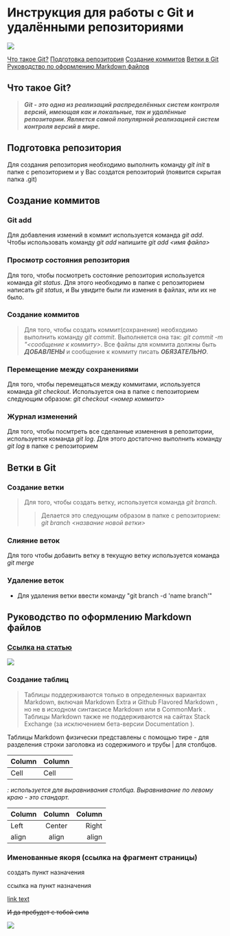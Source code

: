# Инструкция для работы с Git и удалёнными репозиториями

<img src="https://encrypted-tbn0.gstatic.com/images?q=tbn:ANd9GcSKRUuazoiYx-EW74ljEgmJq8rYFv0-4dCzmg&usqp=CAU" />

[Что такое Git?](#что-такое-git)
[Подготовка репозитория](#подготовка-репозитория)
[Создание коммитов](#создание-коммитов)
[Ветки в Git](#ветки-в-git)
[Руководство по оформлению Markdown файлов](#руководство-по-оформлению-markdown-файлов)

## Что такое Git?

>***Git - это одна из реализаций распределённых систем контроля версий, имеющая как и локальные, так и удалённые репозитории. Является самой популярной реализацией систем контроля версий в мире.***

## Подготовка репозитория

Для создания репозитория необходимо выполнить команду *git init*  в папке с репозиторием и у Вас создатся репозиторий (появится скрытая папка .git)

## Создание коммитов

### Git add

Для добавления измений в коммит используется команда *git add*. Чтобы использовать команду *git add* напишите *git add <имя файла>*

### Просмотр состояния репозитория

Для того, чтобы посмотреть состояние репозитория используется команда *git status*. Для этого необходимо в папке с репозиторием написать *git status*, и Вы увидите были ли измения в файлах, или их не было.

### Создание коммитов

> Для того, чтобы создать коммит(сохранение) необходимо выполнить команду *git commit*. Выполняется она так: *git commit -m "<сообщение к коммиту>*. Все файлы для коммита должны быть ***ДОБАВЛЕНЫ*** и сообщение к коммиту писать ***ОБЯЗАТЕЛЬНО***.

### Перемещение между сохранениями

Для того, чтобы перемещаться между коммитами, используется команда *git checkout*. Используется она в папке с пепозиторием следующим образом: *git checkout <номер коммита>*

### Журнал изменений

Для того, чтобы посмтреть все сделанные изменения в репозитории, используется команда *git log*. Для этого достаточно выполнить команду *git log* в папке с репозиторием

## Ветки в Git

### Создание ветки

> Для того, чтобы создать ветку, используется команда *git branch*.
>>Делается это следующим образом в папке с репозиторием: *git branch <название новой ветки>*

### Слияние веток

Для того чтобы добавить ветку в текущую ветку используется команда *git merge <name branch>*

### Удаление веток

* Для удаления ветки ввести команду "git branch -d 'name branch'"

<a name="Оформление Markdown файлов"></a>

## Руководство по оформлению Markdown файлов

### [Ссылка на статью](https://gist.github.com/Jekins/2bf2d0638163f1294637 "прочитай на досуге, дружок")

<img src=C:\Users\shishonkov\Desktop\Git\синтаксис.jpeg>

### Создание таблиц

> Таблицы поддерживаются только в определенных вариантах Markdown, включая Markdown Extra и Github Flavored Markdown , но не в исходном синтаксисе Markdown или в CommonMark .
Таблицы Markdown также не поддерживаются на сайтах Stack Exchange (за исключением бета-версии Documentation ).

Таблицы Markdown физически представлены с помощью тире - для разделения строки заголовка из содержимого и трубы | для столбцов.

Column | Column
------ | ------
Cell   | Cell  

*: используется для выравнивания столбца. Выравнивание по левому краю - это стандарт.*

Column | Column | Column
:----- | :----: | -----:
Left   | Center | Right
align  | align  | align

<a id="Именованные якоря"></a>

### Именованные якоря (ссылка на фрагмент страницы)

создать пункт назначения

<a id="destinationLinkName"></a>

ссылка на пункт назначения

[link text](#destinationLinkName)

~~И да пребудет с тобой сила~~

![](https://miro.medium.com/max/880/0*cesFJY5JFpI0Rl4v.jpg)
